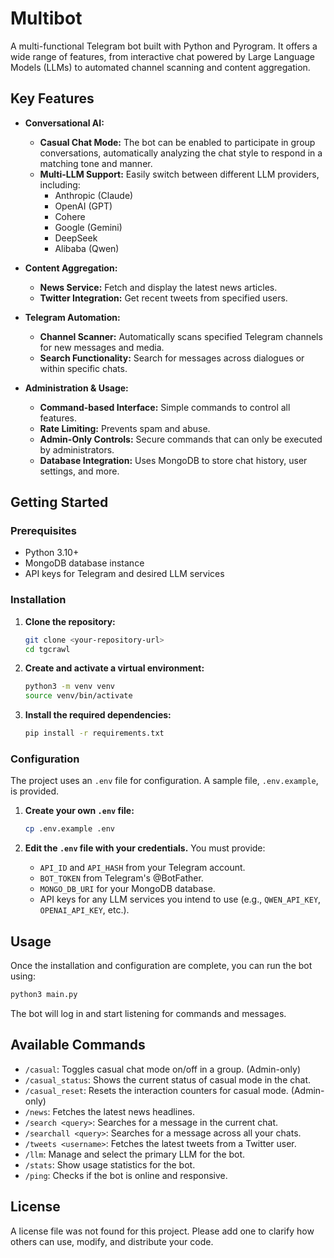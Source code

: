 # Multibot

A multi-functional Telegram bot built with Python and Pyrogram. It offers a wide range of features, from interactive chat powered by Large Language Models (LLMs) to automated channel scanning and content aggregation.

## Key Features

- **Conversational AI:** 
    - **Casual Chat Mode:** The bot can be enabled to participate in group conversations, automatically analyzing the chat style to respond in a matching tone and manner.
    - **Multi-LLM Support:** Easily switch between different LLM providers, including:
        - Anthropic (Claude)
        - OpenAI (GPT)
        - Cohere
        - Google (Gemini)
        - DeepSeek
        - Alibaba (Qwen)

- **Content Aggregation:**
    - **News Service:** Fetch and display the latest news articles.
    - **Twitter Integration:** Get recent tweets from specified users.

- **Telegram Automation:**
    - **Channel Scanner:** Automatically scans specified Telegram channels for new messages and media.
    - **Search Functionality:** Search for messages across dialogues or within specific chats.

- **Administration & Usage:**
    - **Command-based Interface:** Simple commands to control all features.
    - **Rate Limiting:** Prevents spam and abuse.
    - **Admin-Only Controls:** Secure commands that can only be executed by administrators.
    - **Database Integration:** Uses MongoDB to store chat history, user settings, and more.

## Getting Started

### Prerequisites

- Python 3.10+
- MongoDB database instance
- API keys for Telegram and desired LLM services

### Installation

1.  **Clone the repository:**
    ```bash
    git clone <your-repository-url>
    cd tgcrawl
    ```

2.  **Create and activate a virtual environment:**
    ```bash
    python3 -m venv venv
    source venv/bin/activate
    ```

3.  **Install the required dependencies:**
    ```bash
    pip install -r requirements.txt
    ```

### Configuration

The project uses an `.env` file for configuration. A sample file, `.env.example`, is provided.

1.  **Create your own `.env` file:**
    ```bash
    cp .env.example .env
    ```

2.  **Edit the `.env` file with your credentials.** You must provide:
    - `API_ID` and `API_HASH` from your Telegram account.
    - `BOT_TOKEN` from Telegram's @BotFather.
    - `MONGO_DB_URI` for your MongoDB database.
    - API keys for any LLM services you intend to use (e.g., `QWEN_API_KEY`, `OPENAI_API_KEY`, etc.).

## Usage

Once the installation and configuration are complete, you can run the bot using:

```bash
python3 main.py
```

The bot will log in and start listening for commands and messages.

## Available Commands

- `/casual`: Toggles casual chat mode on/off in a group. (Admin-only)
- `/casual_status`: Shows the current status of casual mode in the chat.
- `/casual_reset`: Resets the interaction counters for casual mode. (Admin-only)
- `/news`: Fetches the latest news headlines.
- `/search <query>`: Searches for a message in the current chat.
- `/searchall <query>`: Searches for a message across all your chats.
- `/tweets <username>`: Fetches the latest tweets from a Twitter user.
- `/llm`: Manage and select the primary LLM for the bot.
- `/stats`: Show usage statistics for the bot.
- `/ping`: Checks if the bot is online and responsive.

## License

A license file was not found for this project. Please add one to clarify how others can use, modify, and distribute your code.
